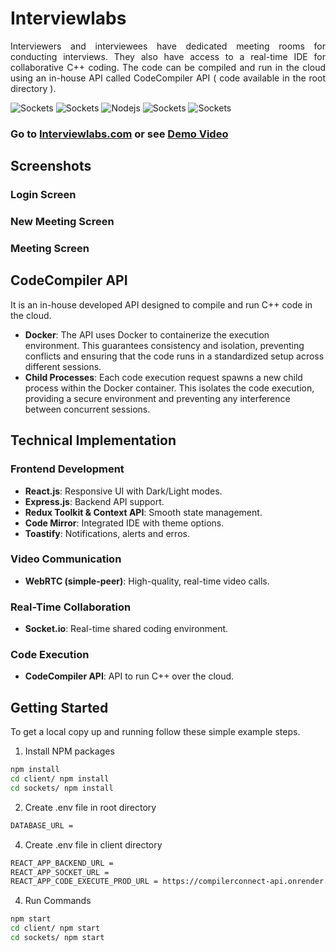 # Interviewlabs
<a name="readme-top"></a>
  <p align="justify">
Interviewers and interviewees have dedicated meeting rooms for conducting interviews. They also have access to a real-time IDE for collaborative C++ coding. The code can be compiled and run in the cloud using an in-house API called CodeCompiler API ( code available in the root directory ).
  </p>

<img alt="Sockets" src="https://img.shields.io/badge/-ReactJs-85051b?logo=react&logoColor=white&style=for-the-badge"/> <img alt="Sockets" src="https://img.shields.io/badge/Redux-purple?style=for-the-badge&logo=redux&logoColor=white"/> <img alt="Nodejs" src="https://img.shields.io/badge/Node.js-339933?style=for-the-badge&logo=nodedotjs&logoColor=white"/> <img alt="Sockets" src="https://img.shields.io/badge/Sockets-F7DF1E?style=for-the-badge&logo=socket.io&logoColor=black"/> <img alt="Sockets" src="https://img.shields.io/badge/Tailwind-rgb(56,189,248)?style=for-the-badge&logo=tailwindcss&logoColor=white"/> 

<h3>Go to <a href="https://interviewlabs.netlify.app/">Interviewlabs.com</a> or see <a href="https://interviewlabs.netlify.app/">Demo Video</a></h3>

## Screenshots
### Login Screen
### New Meeting Screen
### Meeting Screen

## CodeCompiler API
It is an in-house developed API designed to compile and run C++ code in the cloud.
- **Docker**: The API uses Docker to containerize the execution environment. This guarantees consistency and isolation, preventing conflicts and ensuring that the code runs in a standardized setup across different sessions.
- **Child Processes**: Each code execution request spawns a new child process within the Docker container. This isolates the code execution, providing a secure environment and preventing any interference between concurrent sessions.

## Technical Implementation

### Frontend Development
- **React.js**: Responsive UI with Dark/Light modes.
- **Express.js**: Backend API support.
- **Redux Toolkit & Context API**: Smooth state management.
- **Code Mirror**: Integrated IDE with theme options.
- **Toastify**: Notifications, alerts and erros.

### Video Communication
- **WebRTC (simple-peer)**: High-quality, real-time video calls.

### Real-Time Collaboration
- **Socket.io**: Real-time shared coding environment.

### Code Execution
- **CodeCompiler API**: API to run C++ over the cloud.

## Getting Started
To get a local copy up and running follow these simple example steps.

1. Install NPM packages

```sh
npm install
cd client/ npm install
cd sockets/ npm install
```

2. Create .env file in root directory
  ```sh
DATABASE_URL =
```
4. Create .env file in client directory

```sh
REACT_APP_BACKEND_URL =
REACT_APP_SOCKET_URL =
REACT_APP_CODE_EXECUTE_PROD_URL = https://compilerconnect-api.onrender.com/cpp
```

  <!-- ```sh
  npm install
  cd client/ npm install
  cd sockets/ npm install
  ``` -->

4. Run Commands

```sh
npm start
cd client/ npm start
cd sockets/ npm start
```
